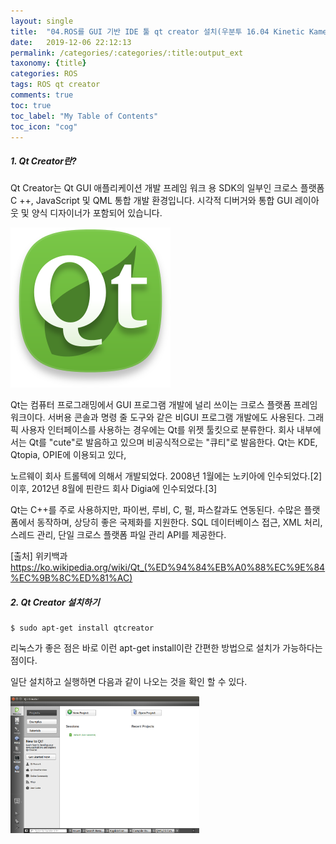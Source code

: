 ```yaml
---
layout: single
title:  "04.ROS를 GUI 기반 IDE 툴 qt creator 설치(우분투 16.04 Kinetic Kame)"
date:   2019-12-06 22:12:13 
permalink: /categories/:categories/:title:output_ext
taxonomy: {title}
categories: ROS
tags: ROS qt creator
comments: true
toc: true
toc_label: "My Table of Contents"
toc_icon: "cog"
---
```


##### 1. Qt Creator란?

Qt Creator는 Qt GUI 애플리케이션 개발 프레임 워크 용 SDK의 일부인 크로스 플랫폼 C ++, JavaScript 및 QML 통합 개발 환경입니다. 시각적 디버거와 통합 GUI 레이아웃 및 양식 디자이너가 포함되어 있습니다.

<img src="/assets/img/ros/QtProject-creator-icon.png" alt="image">


Qt는 컴퓨터 프로그래밍에서 GUI 프로그램 개발에 널리 쓰이는 크로스 플랫폼 프레임워크이다. 서버용 콘솔과 명령 줄 도구와 같은 비GUI 프로그램 개발에도 사용된다. 그래픽 사용자 인터페이스를 사용하는 경우에는 Qt를 위젯 툴킷으로 분류한다. 회사 내부에서는 Qt를 "cute"로 발음하고 있으며 비공식적으로는 "큐티"로 발음한다. Qt는 KDE, Qtopia, OPIE에 이용되고 있다,

노르웨이 회사 트롤텍에 의해서 개발되었다. 2008년 1월에는 노키아에 인수되었다.[2] 이후, 2012년 8월에 핀란드 회사 Digia에 인수되었다.[3]

Qt는 C++를 주로 사용하지만, 파이썬, 루비, C, 펄, 파스칼과도 연동된다. 수많은 플랫폼에서 동작하며, 상당히 좋은 국제화를 지원한다. SQL 데이터베이스 접근, XML 처리, 스레드 관리, 단일 크로스 플랫폼 파일 관리 API를 제공한다.

[출처] 위키백과 https://ko.wikipedia.org/wiki/Qt_(%ED%94%84%EB%A0%88%EC%9E%84%EC%9B%8C%ED%81%AC)

##### 2. Qt Creator 설치하기

```
$ sudo apt-get install qtcreator
```
리눅스가 좋은 점은 바로 이런 apt-get install이란 간편한 방법으로 설치가 가능하다는 점이다.

일단 설치하고 실행하면 다음과 같이 나오는 것을 확인 할 수 있다.

<img src="/assets/img/ros/qtcreator_ide.png" width="60%" height="60%" alt="image">
